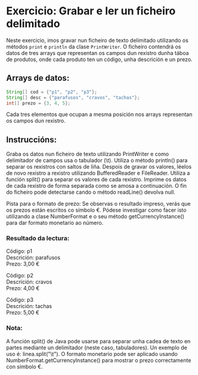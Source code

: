 # Exercicio: Grabar e ler un ficheiro delimitado

Neste exercicio, imos gravar nun ficheiro de texto delimitado utilizando os métodos `print` e `println` da clase `PrintWriter`. O ficheiro contendrá os datos de tres arrays que representan os campos dun rexistro dunha táboa de produtos, onde cada produto ten un código, unha descrición e un prezo.

## Arrays de datos:

```java
String[] cod = {"p1", "p2", "p3"};
String[] desc = {"parafusos", "cravos", "tachas"};
int[] prezo = {3, 4, 5};
```
Cada tres elementos que ocupan a mesma posición nos arrays representan os campos dun rexistro.

## Instruccións:
Graba os datos nun ficheiro de texto utilizando PrintWriter e como delimitador de campos usa o tabulador (\t). Utiliza o método println() para separar os rexistros con saltos de liña.
Despois de gravar os valores, léelos de novo rexistro a rexistro utilizando BufferedReader e FileReader.
Utiliza a función split() para separar os valores de cada rexistro.
Imprime os datos de cada rexistro de forma separada como se amosa a continuación.
O fin do ficheiro pode detectarse cando o método readLine() devolva null.

Pista para o formato de prezo:
Se observas o resultado impreso, verás que os prezos están escritos co símbolo €. Pódese investigar como facer isto utilizando a clase NumberFormat e o seu método getCurrencyInstance() para dar formato monetario ao número.

### Resultado da lectura:

Código:      p1  
Descrición: parafusos  
Prezo:       3,00 €  

Código:      p2  
Descrición: cravos  
Prezo:       4,00 €  

Código:      p3  
Descrición: tachas  
Prezo:       5,00 €  

### Nota:
A función split() de Java pode usarse para separar unha cadea de texto en partes mediante un delimitador (neste caso, tabuladores). Un exemplo de uso é: linea.split("\t").
O formato monetario pode ser aplicado usando NumberFormat.getCurrencyInstance() para mostrar o prezo correctamente con símbolo €.